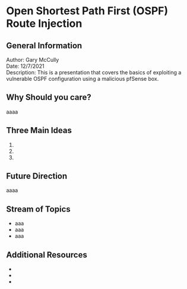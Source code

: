 # Open Shortest Path First (OSPF) Route Injection
## General Information 
Author: Gary McCully<br>
Date: 12/7/2021<br>
Description: This is a presentation that covers the basics of exploiting a vulnerable OSPF configuration using a malicious pfSense box.<br>

## Why Should you care?
aaaa

## Three Main Ideas
1.
2.
3.

## Future Direction
aaaa

## Stream of Topics
- aaa
- aaa
- aaa


## Additional Resources
-
-
-
